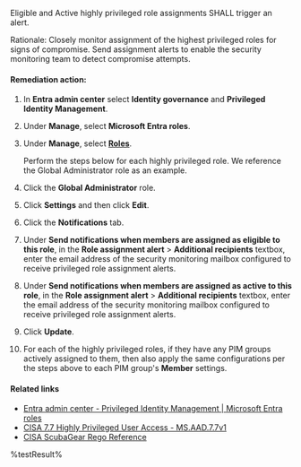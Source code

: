 Eligible and Active highly privileged role assignments SHALL trigger an alert.

Rationale: Closely monitor assignment of the highest privileged roles for signs of compromise. Send assignment alerts to enable the security monitoring team to detect compromise attempts.

#### Remediation action:

1. In **Entra admin center** select **Identity governance** and **Privileged Identity Management**.
2. Under **Manage**, select **Microsoft Entra roles**.
3. Under **Manage**, select **[Roles](https://entra.microsoft.com/#view/Microsoft_Azure_PIMCommon/ResourceMenuBlade/~/roles/resourceId//resourceType/tenant/provider/aadroles)**.

    Perform the steps below for each highly privileged role. We reference the Global Administrator role as an example.

4. Click the **Global Administrator** role.
5. Click **Settings** and then click **Edit**.
6. Click the **Notifications** tab.
7. Under **Send notifications when members are assigned as eligible to this role**, in the **Role assignment alert** > **Additional recipients** textbox, enter the email address of the security monitoring mailbox configured to receive privileged role assignment alerts.
8. Under **Send notifications when members are assigned as active to this role**, in the **Role assignment alert** > **Additional recipients** textbox, enter the email address of the security monitoring mailbox configured to receive privileged role assignment alerts.
9. Click **Update**.
10. For each of the highly privileged roles, if they have any PIM groups actively assigned to them, then also apply the same configurations per the steps above to each PIM group's **Member** settings.

#### Related links

* [Entra admin center - Privileged Identity Management | Microsoft Entra roles](https://entra.microsoft.com/#view/Microsoft_Azure_PIMCommon/ResourceMenuBlade/~/roles/resourceId//resourceType/tenant/provider/aadroles)
* [CISA 7.7 Highly Privileged User Access - MS.AAD.7.7v1](https://github.com/cisagov/ScubaGear/blob/main/PowerShell/ScubaGear/baselines/aad.md#msaad77v1)
* [CISA ScubaGear Rego Reference](https://github.com/cisagov/ScubaGear/blob/main/PowerShell/ScubaGear/Rego/AADConfig.rego#L974)

<!--- Results --->
%testResult%
